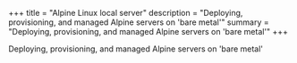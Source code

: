 +++
title = "Alpine Linux local server"
description = "Deploying, provisioning, and managed Alpine servers on 'bare metal'"
summary = "Deploying, provisioning, and managed Alpine servers on 'bare metal'"
+++

Deploying, provisioning, and managed Alpine servers on 'bare metal'
